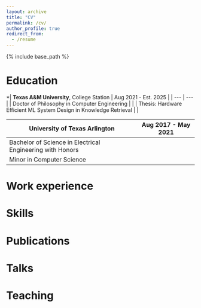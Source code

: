 ```yaml
---
layout: archive
title: "CV"
permalink: /cv/
author_profile: true
redirect_from:
  - /resume
---
```


{% include base_path %}

Education
======

*| **Texas A&M University**, College Station | Aug 2021 - Est. 2025 |
| --- | --- |
| Doctor of Philosophy in Computer Engineering | |
| Thesis: Hardware Efficient ML System Design in Knowledge Retrieval | |

| **University of Texas Arlington** | Aug 2017 - May 2021 |
| --- | --- |
| Bachelor of Science in Electrical Engineering with Honors | |
| Minor in Computer Science | |

Work experience
======

  
Skills
======


Publications
======

  
Talks
======

  
Teaching
======

  
